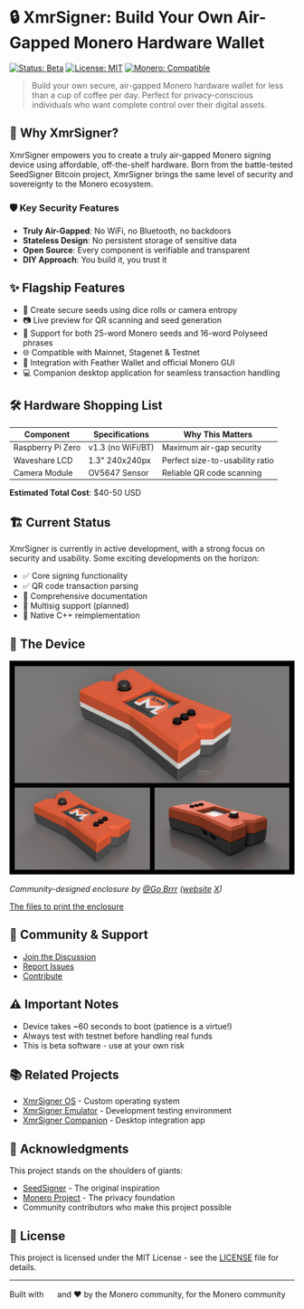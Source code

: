 # 🔒 XmrSigner: Build Your Own Air-Gapped Monero Hardware Wallet

[![Status: Beta](https://img.shields.io/badge/Status-Beta-yellow.svg)](#%EF%B8%8F-current-status)
[![License: MIT](https://img.shields.io/badge/License-MIT-blue.svg)](LICENSE.md)
[![Monero: Compatible](https://img.shields.io/badge/Monero-Compatible-orange.svg)](https://getmonero.org)

> Build your own secure, air-gapped Monero hardware wallet for less than a cup of coffee per day. Perfect for privacy-conscious individuals who want complete control over their digital assets.

## 🚀 Why XmrSigner?

XmrSigner empowers you to create a truly air-gapped Monero signing device using affordable, off-the-shelf hardware. Born from the battle-tested SeedSigner Bitcoin project, XmrSigner brings the same level of security and sovereignty to the Monero ecosystem.

### 🛡️ Key Security Features
- **Truly Air-Gapped**: No WiFi, no Bluetooth, no backdoors
- **Stateless Design**: No persistent storage of sensitive data
- **Open Source**: Every component is verifiable and transparent
- **DIY Approach**: You build it, you trust it

## ✨ Flagship Features

- 🎲 Create secure seeds using dice rolls or camera entropy
- 📷 Live preview for QR scanning and seed generation
- 🔐 Support for both 25-word Monero seeds and 16-word Polyseed phrases
- 🌐 Compatible with Mainnet, Stagenet & Testnet
- 🤝 Integration with Feather Wallet and official Monero GUI
- 💻 Companion desktop application for seamless transaction handling

## 🛠️ Hardware Shopping List

| Component | Specifications | Why This Matters |
|-----------|----------------|------------------|
| Raspberry Pi Zero | v1.3 (no WiFi/BT) | Maximum air-gap security |
| Waveshare LCD | 1.3" 240x240px | Perfect size-to-usability ratio |
| Camera Module | OV5647 Sensor | Reliable QR code scanning |

**Estimated Total Cost**: $40-50 USD

## 🏗️ Current Status

XmrSigner is currently in active development, with a strong focus on security and usability. Some exciting developments on the horizon:

- ✅ Core signing functionality
- ✅ QR code transaction parsing
- 🚧 Comprehensive documentation
- 🚧 Multisig support (planned)
- 🚧 Native C++ reimplementation

## 📸 The Device

![XmrSigner Enclosure](enclosures/XmrSigner_enclosure/XmrSigner_Thumb.jpeg)

*Community-designed enclosure by [@Go Brrr](https://github.com/gobrrrme) ([website](https://gobrrr.me) [X](https://twitter.com/Printer_Gobrrr))*

[The files to print the enclosure](enclosures/XmrSigner_enclosure)

## 🤝 Community & Support

- [Join the Discussion](https://github.com/XmrSigner/xmrsigner/discussions)
- [Report Issues](https://github.com/XmrSigner/xmrsigner/issues)
- [Contribute](CONTRIBUTING.md)

## ⚠️ Important Notes

- Device takes ~60 seconds to boot (patience is a virtue!)
- Always test with testnet before handling real funds
- This is beta software - use at your own risk

## 📚 Related Projects

- [XmrSigner OS](https://github.com/DiosDelRayo/monerosigner-os) - Custom operating system
- [XmrSigner Emulator](https://github.com/DiosDelRayo/monerosigner-emulator) - Development testing environment
- [XmrSigner Companion](https://github.com/DiosDelRayo/XmrSignerCompanion) - Desktop integration app

## 🙏 Acknowledgments

This project stands on the shoulders of giants:
- [SeedSigner](https://github.com/SeedSigner/seedsigner) - The original inspiration
- [Monero Project](https://github.com/monero-project/monero) - The privacy foundation
- Community contributors who make this project possible

## 📜 License

This project is licensed under the MIT License - see the [LICENSE](LICENSE.md) file for details.

---

Built with <img src="docs/img/xmr.svg" height="16" width="16" /> and ❤️ by the Monero community, for the Monero community
